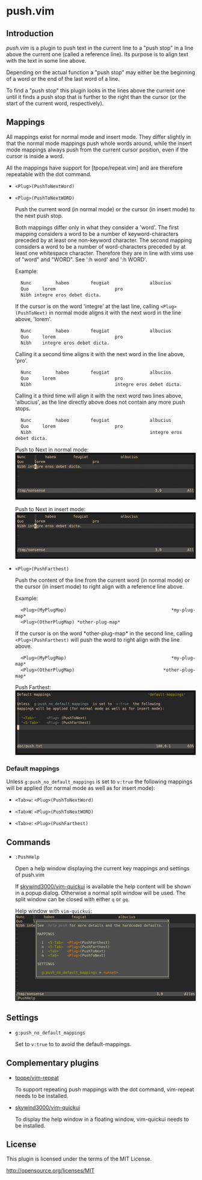 push.vim
========

Introduction
------------

*push.vim* is a plugin to push text in the current line to a "push stop" in a
line above the current one (called a reference line).
Its purpose is to align text with the text in some line above.

Depending on the actual function a "push stop" may either be the beginning of
a word or the end of the last word of a line.

To find a "push stop" this plugin looks in the lines above the current one
until it finds a push stop that is further to the right than the cursor (or
the start of the current word, respectively).


Mappings
--------

All mappings exist for normal mode and insert mode.
They differ slightly in that the normal mode mappings push whole words
around, while the insert mode mappings always push from the current
cursor position, even if the cursor is inside a word.

All the mappings have support for [tpope/repeat.vim] and are therefore
repeatable with the dot command.

  - `<Plug>(PushToNextWord)`
  - `<Plug>(PushToNextWORD)`

    Push the current word (in normal mode) or the cursor (in insert mode)
    to the next push stop.

    Both mappings differ only in what they consider a 'word'.
    The first mapping considers a word to be a number of keyword-characters
    preceded by at least one non-keyword character.
    The second mapping considers a word to be a number of word-characters
    preceded by at least one whitespace character. Therefore they are in
    line with vims use of "word" and "WORD".
    See ':h word' and ':h WORD'.

    Example:

    ```
      Nunc         habeo        feugiat               albucius
      Quo     lorem                      pro
      Nibh integre eros debet dicta.
    ```

    If the cursor is on the word 'integre' at the last line, calling
    `<Plug>(PushToNext)` in normal mode aligns it with the next word in the
    line above, 'lorem'.

    ```
      Nunc         habeo        feugiat               albucius
      Quo     lorem                      pro
      Nibh    integre eros debet dicta.
    ```

    Calling it a second time aligns it with the next word in the line above,
    'pro'.

    ```
      Nunc         habeo        feugiat               albucius
      Quo     lorem                      pro
      Nibh                               integre eros debet dicta.
    ```

    Calling it a third time will align it with the next word two lines
    above, 'albucius', as the line directly above does not contain any more
    push stops.

    ```
      Nunc         habeo        feugiat               albucius
      Quo     lorem                      pro
      Nibh                                            integre eros debet dicta.
    ```

    Push to Next in normal mode:
    ![push-to-next normal mode](pushnext-n.gif)

    Push to Next in insert mode:
    ![push-to-next insert mode](pushnext-i.gif)


  - `<Plug>(PushFarthest)`

    Push the content of the line from the current word (in normal mode)
    or the cursor (in insert mode) to right align with a reference line
    above.

    Example:
    ```
      <Plug>(MyPlugMap)                                       *my-plug-map*
      <Plug>(OtherPlugMap) *other-plug-map*
    ```

    If the cursor is on the word \*other-plug-map* in the second line,
    calling `<Plug>(PushFarthest)` will push the word to right align with
    the line above.

    ```
      <Plug>(MyPlugMap)                                       *my-plug-map*
      <Plug>(OtherPlugMap)                                 *other-plug-map*
    ```

    Push Farthest:
    ![push-farthest](pushfarthest.gif)


### Default mappings

Unless `g:push_no_default_mappings` is set to `v:true` the following
mappings will be applied (for normal mode as well as for insert mode):

  - `<Tab>w`:    `<Plug>(PushToNextWord)`

  - `<Tab>W`:    `<Plug>(PushToNextWORD)`

  - `<Tab>e`:    `<Plug>(PushFarthest)`


Commands
--------

  - `:PushHelp`

    Open a help window displaying the current key mappings and settings
    of push.vim

    If [skywind3000/vim-quickui] is available the help content will be
    shown in a popup dialog. Otherwise a normal split window will be
    used.
    The split window can be closed with either `q` or `gq`.

    Help window with `vim-quickui`:
    ![push-help](pushhelp.png)


Settings
--------

- `g:push_no_default_mappings`

  Set to `v:true` to to avoid the default-mappings.


Complementary plugins
---------------------

  - [tpope/vim-repeat]

    To support repeating push mappings with the dot command, vim-repeat needs
    to be installed.

  - [skywind3000/vim-quickui]

    To display the help window in a floating window, vim-quickui needs to be
    installed.


License
-------

This plugin is licensed under the terms of the MIT License.

http://opensource.org/licenses/MIT


[tpope/vim-repeat]: https://github.com/tpope/vim-repeat
[skywind3000/vim-quickui]: https://github.com/skywind3000/vim-quickui
